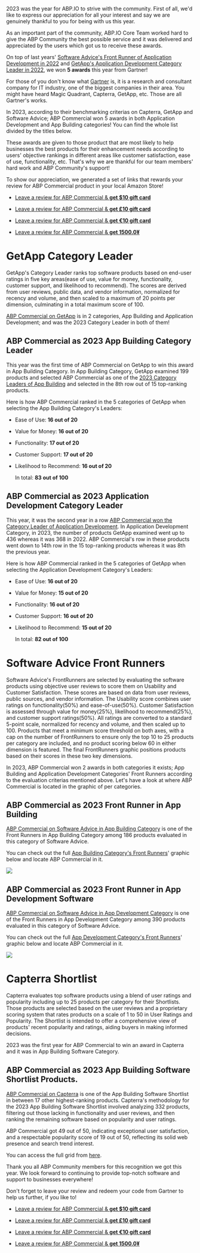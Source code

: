 2023 was the year for ABP.IO to strive with the community. First of all, we'd like to express our appreciation for all your interest and say we are genuinely thankful to you for being with us this year.
As an important part of the community, ABP.IO Core Team worked hard to give the ABP Community the best possible service and it was delivered and appreciated by the users which got us to receive these awards.
On top of last years' [Software Advice's Front Runner of Application Development in 2022](https://blog.abp.io/abp/abpcommercial-2022-front-runner-in-app-development-category) and [GetApp's Application Development Category Leader in 2022](https://blog.abp.io/abp/abpcommercial-2022-category-leader-in-app-development-category), we won **5 awards** this year from Gartner!

For those of you don't know what [Gartner](https://www.gartner.com/en) is, it is a research and consultant company for IT industry, one of the biggest companies in their area. You might have heard Magic Quadrant, Capterra, GetApp, etc. Those are all Gartner's works.

In 2023, according to their benchmarking criterias on Capterra, GetApp and Software Advice; ABP Commercial won 5 awards in both Application Development and App Building categories! You can find the whole list divided by the titles below.
These awards are given to those product that are most likely to help businesses the best products for their enhancement needs according to users' objective rankings in different areas like customer satisfaction, ease of use, functionality, etc. That's why we are thankful for our team members' hard work and ABP Community's support!

To show our appreciation, we generated a set of links that rewards your review for ABP Commercial product in your local Amazon Store!

* [Leave a review for ABP Commercial & ](https://reviews.capterra.com/products/new/8b6f9777-574b-42c6-9902-c045b585ab7c/07a1ac5a-4658-4552-a87d-5f4e1089fee9?lang=en)**[get $10 gift card](https://reviews.capterra.com/products/new/8b6f9777-574b-42c6-9902-c045b585ab7c/07a1ac5a-4658-4552-a87d-5f4e1089fee9?lang=en)**
* [Leave a review for ABP Commercial & ](https://reviews.capterra.com/products/new/8b6f9777-574b-42c6-9902-c045b585ab7c/30b5d7f2-d0c5-4b38-b968-2dc5601aa196?lang=en)**[get £10 gift card](https://reviews.capterra.com/products/new/8b6f9777-574b-42c6-9902-c045b585ab7c/30b5d7f2-d0c5-4b38-b968-2dc5601aa196?lang=en)**
* [Leave a review for ABP Commercial & ](https://reviews.capterra.com/products/new/8b6f9777-574b-42c6-9902-c045b585ab7c/8fd7b0e8-e4e1-487a-96d6-88f70c14128c?lang=en)**[get €10 gift card](https://reviews.capterra.com/products/new/8b6f9777-574b-42c6-9902-c045b585ab7c/8fd7b0e8-e4e1-487a-96d6-88f70c14128c?lang=en)**
* [Leave a review for ABP Commercial & ](https://reviews.capterra.com/products/new/8b6f9777-574b-42c6-9902-c045b585ab7c/f6ee291b-f48f-4821-ac3a-606b7e6af005?lang=en)**[get 1500.0¥](https://reviews.capterra.com/products/new/8b6f9777-574b-42c6-9902-c045b585ab7c/f6ee291b-f48f-4821-ac3a-606b7e6af005?lang=en)**

# GetApp Category Leader

GetApp's Category Leader ranks top software products based on end-user ratings in five key areas(ease of use, value for money, functionality, customer support, and likelihood to recommend). The scores are derived from user reviews, public data, and vendor information, normalized for recency and volume, and then scaled to a maximum of 20 points per dimension, culminating in a total maximum score of 100.

[ABP Commercial on GetApp](https://www.getapp.com/development-tools-software/a/abp-commercial/reviews/) is in 2 categories, App Building and Application Development; and was the 2023 Category Leader in both of them!

## ABP Commercial as 2023 App Building Category Leader

This year was the first time of ABP Commercial on GetApp to win this award in App Building Category. In App Building Category, GetApp examined 199 products and selected ABP Commercial as one of the [2023 Category Leaders of App Building](https://www.getapp.com/development-tools-software/application-builder/category-leaders/) and selected in the 8th row out of 15 top-ranking products.

Here is how ABP Commercial ranked in the 5 categories of GetApp when selecting the App Building Category's Leaders:

* Ease of Use: **16 out of 20**
* Value for Money: **16 out of 20**
* Functionality: **17 out of 20**
* Customer Support: **17 out of 20**
* Likelihood to Recommend: **16 out of 20**
    In total: **83 out of 100**

## ABP Commercial as 2023 Application Development Category Leader

This year, it was the second year in a row [ABP Commercial won the Category Leader of Application Development](https://www.getapp.com/development-tools-software/application-development/category-leaders/). In Application Development Category, in 2023, the number of products GetApp examined went up to 436 whereas it was 368 in 2022. ABP Commercial's row in these products went down to 14th row in the 15 top-ranking products whereas it was 8th the previous year.

Here is how ABP Commercial ranked in the 5 categories of GetApp when selecting the Application Development Category's Leaders:

* Ease of Use: **16 out of 20**
* Value for Money: **15 out of 20**
* Functionality: **16 out of 20**
* Customer Support: **16 out of 20**
* Likelihood to Recommend: **15 out of 20**
    In total: **82 out of 100**

# Software Advice Front Runners

Software Advice's FrontRunners are selected by evaluating the software products using objective user reviews to score them on Usability and Customer Satisfaction. These scores are based on data from user reviews, public sources, and vendor information. The Usability score combines user ratings on functionality(50%) and ease-of-use(50%). Customer Satisfaction is assessed through value for money(25%), likelihood to recommend(25%), and customer support ratings(50%). All ratings are converted to a standard 5-point scale, normalized for recency and volume, and then scaled up to 100. Products that meet a minimum score threshold on both axes, with a cap on the number of FrontRunners to ensure only the top 10 to 25 products per category are included, and no product scoring below 60 in either dimension is featured. The final FrontRunners graphic positions products based on their scores in these two key dimensions.

In 2023, ABP Commercial won 2 awards in both categories it exists; App Building and Application Development Categories' Front Runners according to the evaluation criterias mentioned above. Let's have a look at where ABP Commercial is located in the graphic of per categories.

## ABP Commercial as 2023 Front Runner in App Building

[ABP Commercial on Software Advice in App Building Category](https://www.softwareadvice.com/app-building/abp-commercial-profile/) is one of the Front Runners in App Building Category among 186 products evaluated in this category of Software Advice.
You can check out the full [App Building Category's Front Runners](https://www.softwareadvice.com/app-building/#frontrunners)' graphic below and locate ABP Commercial in it.

<img src="https://software-advice.imgix.net/managed/frontrunner/fr_grid_app_building.png">

## ABP Commercial as 2023 Front Runner in App Development Software

[ABP Commercial on Software Advice in App Development Category](https://www.softwareadvice.com/app-development/abp-commercial-profile/) is one of the Front Runners in App Development Category among 390 products evaluated in this category of Software Advice.

You can check out the full [App Development Category's Front Runners](https://www.softwareadvice.com/app-development/#frontrunners)' graphic below and locate ABP Commercial in it.

<img src="https://software-advice.imgix.net/managed/frontrunner/fr_grid_application_development.png?fit=max&amp;w=650&amp;fm=png&amp;auto=format">

# Capterra Shortlist

Capterra evaluates top software products using a blend of user ratings and popularity including up to 25 products per category for their Shortlists. Those products are selected based on the user reviews and a proprietary scoring system that rates products on a scale of 1 to 50 in User Ratings and Popularity. The Shortlist is intended to offer a comprehensive view of products' recent popularity and ratings, aiding buyers in making informed decisions.

2023 was the first year for ABP Commercial to win an award in Capterra and it was in App Building Software Category.

## ABP Commercial as 2023 App Building Software Shortlist Products.

[ABP Commercial on Capterra](https://www.capterra.com/app-building-software/shortlist/) is one of the App Building Software Shortlist in between 17 other highest-ranking products. Capterra's methodology for the 2023 App Building Software Shortlist involved analyzing 332 products, filtering out those lacking in functionality and user reviews, and then ranking the remaining software based on popularity and user ratings.
ABP Commercial got 49 out of 50, indicating exceptional user satisfaction, and a respectable popularity score of 19 out of 50, reflecting its solid web presence and search trend interest.

You can access the full grid from [here](https://www.capterra.com/app-building-software/shortlist/).

Thank you all ABP Community members for this recognition we got this year. We look forward to continuing to provide top-notch software and support to businesses everywhere!

Don't forget to leave your review and redeem your code from Gartner to help us further, if you like to!

* [Leave a review for ABP Commercial & ](https://reviews.capterra.com/products/new/8b6f9777-574b-42c6-9902-c045b585ab7c/07a1ac5a-4658-4552-a87d-5f4e1089fee9?lang=en)**[get $10 gift card](https://reviews.capterra.com/products/new/8b6f9777-574b-42c6-9902-c045b585ab7c/07a1ac5a-4658-4552-a87d-5f4e1089fee9?lang=en)**
* [Leave a review for ABP Commercial & ](https://reviews.capterra.com/products/new/8b6f9777-574b-42c6-9902-c045b585ab7c/30b5d7f2-d0c5-4b38-b968-2dc5601aa196?lang=en)**[get £10 gift card](https://reviews.capterra.com/products/new/8b6f9777-574b-42c6-9902-c045b585ab7c/30b5d7f2-d0c5-4b38-b968-2dc5601aa196?lang=en)**
* [Leave a review for ABP Commercial & ](https://reviews.capterra.com/products/new/8b6f9777-574b-42c6-9902-c045b585ab7c/8fd7b0e8-e4e1-487a-96d6-88f70c14128c?lang=en)**[get €10 gift card](https://reviews.capterra.com/products/new/8b6f9777-574b-42c6-9902-c045b585ab7c/8fd7b0e8-e4e1-487a-96d6-88f70c14128c?lang=en)**
* [Leave a review for ABP Commercial & ](https://reviews.capterra.com/products/new/8b6f9777-574b-42c6-9902-c045b585ab7c/f6ee291b-f48f-4821-ac3a-606b7e6af005?lang=en)**[get 1500.0¥](https://reviews.capterra.com/products/new/8b6f9777-574b-42c6-9902-c045b585ab7c/f6ee291b-f48f-4821-ac3a-606b7e6af005?lang=en)**